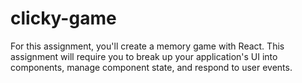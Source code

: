 # clicky-game
For this assignment, you'll create a memory game with React. This assignment will require you to break up your application's UI into components, manage component state, and respond to user events.
